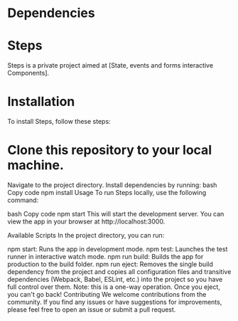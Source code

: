 # Dependencies

# Steps
Steps is a private project aimed at [State, events and forms interactive Components].

# Installation
To install Steps, follow these steps:

# Clone this repository to your local machine.
Navigate to the project directory.
Install dependencies by running:
bash
Copy code
npm install
Usage
To run Steps locally, use the following command:

bash
Copy code
npm start
This will start the development server. You can view the app in your browser at http://localhost:3000.

Available Scripts
In the project directory, you can run:

npm start: Runs the app in development mode.
npm test: Launches the test runner in interactive watch mode.
npm run build: Builds the app for production to the build folder.
npm run eject: Removes the single build dependency from the project and copies all configuration files and transitive dependencies (Webpack, Babel, ESLint, etc.) into the project so you have full control over them. Note: this is a one-way operation. Once you eject, you can't go back!
Contributing
We welcome contributions from the community. If you find any issues or have suggestions for improvements, please feel free to open an issue or submit a pull request.